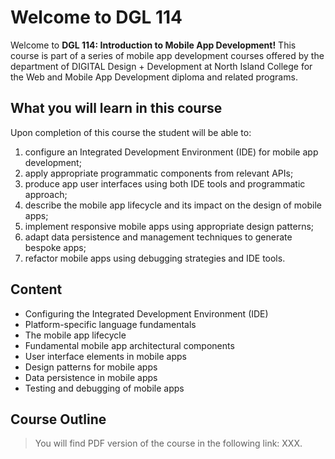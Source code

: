 # Welcome to DGL 114

Welcome to <b>DGL 114: Introduction to Mobile App Development!</b> This course is part of a series of mobile app development courses offered by the department of DIGITAL Design + Development at North Island College for the Web and Mobile App Development diploma and related programs.

## What you will learn in this course <!-- {docsify-ignore} -->
Upon completion of this course the student will be able to:

1. configure an Integrated Development Environment (IDE) for mobile app development; 
2. apply appropriate programmatic components from relevant APIs; 
3. produce app user interfaces using both IDE tools and programmatic approach; 
4. describe the mobile app lifecycle and its impact on the design of mobile apps; 
5. implement responsive mobile apps using appropriate design patterns; 
6. adapt data persistence and management techniques to generate bespoke apps;
7. refactor mobile apps using debugging strategies and IDE tools. 

## Content <!-- {docsify-ignore} -->
- Configuring the Integrated Development Environment (IDE)
- Platform-specific language fundamentals
- The mobile app lifecycle
- Fundamental mobile app architectural components
- User interface elements in mobile apps
- Design patterns for mobile apps
- Data persistence in mobile apps
- Testing and debugging of mobile apps

## Course Outline <!-- {docsify-ignore} -->
> You will find PDF version of the course in the following link: XXX.